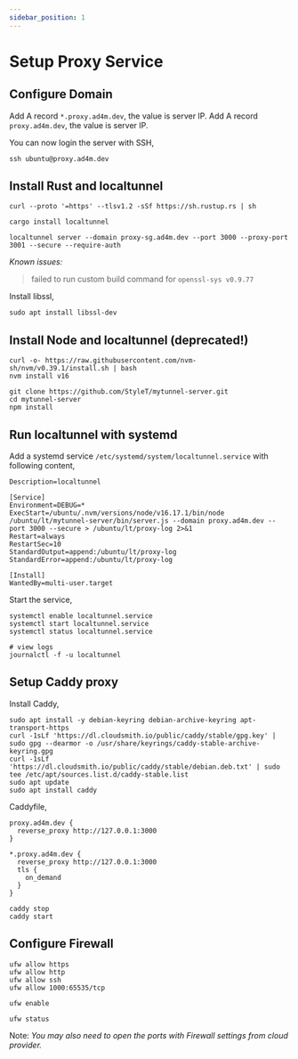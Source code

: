 ```yaml
---
sidebar_position: 1
---
```


# Setup Proxy Service

## Configure Domain

Add A record `*.proxy.ad4m.dev`, the value is server IP.
Add A record `proxy.ad4m.dev`, the value is server IP.

You can now login the server with SSH,

```
ssh ubuntu@proxy.ad4m.dev
```

## Install Rust and localtunnel

```shell
curl --proto '=https' --tlsv1.2 -sSf https://sh.rustup.rs | sh
```

```shell
cargo install localtunnel

localtunnel server --domain proxy-sg.ad4m.dev --port 3000 --proxy-port 3001 --secure --require-auth
```

*Known issues:*

> failed to run custom build command for `openssl-sys v0.9.77`

Install libssl,
```shell
sudo apt install libssl-dev
```

## Install Node and localtunnel (deprecated!)

```
curl -o- https://raw.githubusercontent.com/nvm-sh/nvm/v0.39.1/install.sh | bash
nvm install v16
```

```
git clone https://github.com/StyleT/mytunnel-server.git
cd mytunnel-server
npm install
```

## Run localtunnel with systemd

Add a systemd service `/etc/systemd/system/localtunnel.service` with following content,

```
Description=localtunnel

[Service]
Environment=DEBUG=*
ExecStart=/ubuntu/.nvm/versions/node/v16.17.1/bin/node /ubuntu/lt/mytunnel-server/bin/server.js --domain proxy.ad4m.dev --port 3000 --secure > /ubuntu/lt/proxy-log 2>&1
Restart=always
RestartSec=10
StandardOutput=append:/ubuntu/lt/proxy-log
StandardError=append:/ubuntu/lt/proxy-log

[Install]
WantedBy=multi-user.target
```

Start the service,

```shell
systemctl enable localtunnel.service
systemctl start localtunnel.service
systemctl status localtunnel.service

# view logs
journalctl -f -u localtunnel
```

## Setup Caddy proxy

Install Caddy,

```shell
sudo apt install -y debian-keyring debian-archive-keyring apt-transport-https
curl -1sLf 'https://dl.cloudsmith.io/public/caddy/stable/gpg.key' | sudo gpg --dearmor -o /usr/share/keyrings/caddy-stable-archive-keyring.gpg
curl -1sLf 'https://dl.cloudsmith.io/public/caddy/stable/debian.deb.txt' | sudo tee /etc/apt/sources.list.d/caddy-stable.list
sudo apt update
sudo apt install caddy
```

Caddyfile,

```
proxy.ad4m.dev {
  reverse_proxy http://127.0.0.1:3000
}

*.proxy.ad4m.dev {
  reverse_proxy http://127.0.0.1:3000
  tls {
    on_demand
  }
}
```

```shell
caddy stop
caddy start
```

## Configure Firewall

```shell
ufw allow https
ufw allow http
ufw allow ssh
ufw allow 1000:65535/tcp

ufw enable

ufw status
```

Note: *You may also need to open the ports with Firewall settings from cloud provider.*
